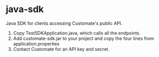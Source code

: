 # java-sdk
Java SDK for clients accessing Customate's public API.

1. Copy TestSDKApplication.java, which calls all the endpoints.
2. Add customate-sdk.jar to your project and copy the four lines from application.properties
3. Contact Customate for an API key and secret.
